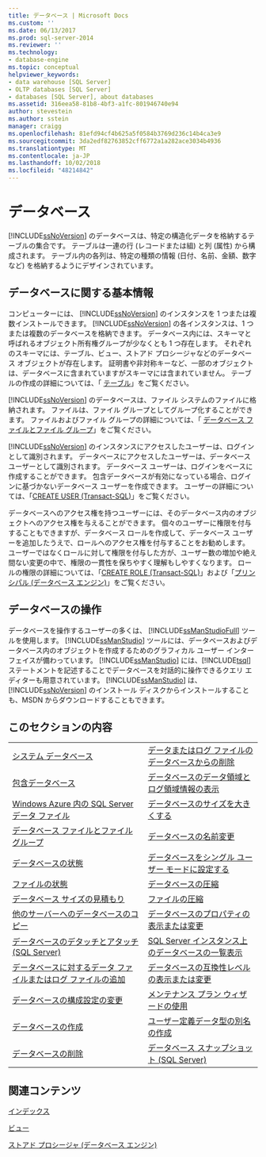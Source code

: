 ```yaml
---
title: データベース | Microsoft Docs
ms.custom: ''
ms.date: 06/13/2017
ms.prod: sql-server-2014
ms.reviewer: ''
ms.technology:
- database-engine
ms.topic: conceptual
helpviewer_keywords:
- data warehouse [SQL Server]
- OLTP databases [SQL Server]
- databases [SQL Server], about databases
ms.assetid: 316eea58-81b8-4bf3-a1fc-801946740e94
author: stevestein
ms.author: sstein
manager: craigg
ms.openlocfilehash: 81efd94cf4b625a5f0584b3769d236c14b4ca3e9
ms.sourcegitcommit: 3da2edf82763852cff6772a1a282ace3034b4936
ms.translationtype: MT
ms.contentlocale: ja-JP
ms.lasthandoff: 10/02/2018
ms.locfileid: "48214842"
---
```

# <a name="databases"></a>データベース
  [!INCLUDE[ssNoVersion](../../includes/ssnoversion-md.md)] のデータベースは、特定の構造化データを格納するテーブルの集合です。 テーブルは一連の行 (レコードまたは組) と列 (属性) から構成されます。 テーブル内の各列は、特定の種類の情報 (日付、名前、金額、数字など) を格納するようにデザインされています。  
  
## <a name="basic-information-about-databases"></a>データベースに関する基本情報  
 コンピューターには、 [!INCLUDE[ssNoVersion](../../includes/ssnoversion-md.md)] のインスタンスを 1 つまたは複数インストールできます。 [!INCLUDE[ssNoVersion](../../includes/ssnoversion-md.md)] の各インスタンスは、1 つまたは複数のデータベースを格納できます。  データベース内には、スキーマと呼ばれるオブジェクト所有権グループが少なくとも 1 つ存在します。 それぞれのスキーマには、テーブル、ビュー、ストアド プロシージャなどのデータベース オブジェクトが存在します。 証明書や非対称キーなど、一部のオブジェクトは、データベースに含まれていますがスキーマには含まれていません。 テーブルの作成の詳細については、「 [テーブル](../tables/tables.md)」をご覧ください。  
  
 [!INCLUDE[ssNoVersion](../../includes/ssnoversion-md.md)] のデータベースは、ファイル システムのファイルに格納されます。 ファイルは、ファイル グループとしてグループ化することができます。 ファイルおよびファイル グループの詳細については、「 [データベース ファイルとファイル グループ](database-files-and-filegroups.md)」をご覧ください。  
  
 [!INCLUDE[ssNoVersion](../../includes/ssnoversion-md.md)] のインスタンスにアクセスしたユーザーは、ログインとして識別されます。 データベースにアクセスしたユーザーは、データベース ユーザーとして識別されます。 データベース ユーザーは、ログインをベースに作成することができます。 包含データベースが有効になっている場合、ログインに基づかないデータベース ユーザーを作成できます。 ユーザーの詳細については、「[CREATE USER &#40;Transact-SQL&#41;](/sql/t-sql/statements/create-user-transact-sql)」をご覧ください。  
  
 データベースへのアクセス権を持つユーザーには、そのデータベース内のオブジェクトへのアクセス権を与えることができます。 個々のユーザーに権限を付与することもできますが、データベース ロールを作成して、データベース ユーザーを追加したうえで、ロールへのアクセス権を付与することをお勧めします。 ユーザーではなくロールに対して権限を付与した方が、ユーザー数の増加や絶え間ない変更の中で、権限の一貫性を保ちやすく理解もしやすくなります。 ロールの権限の詳細については、「[CREATE ROLE &#40;Transact-SQL&#41;](/sql/t-sql/statements/create-role-transact-sql)」および「[プリンシパル &#40;データベース エンジン&#41;](../security/authentication-access/principals-database-engine.md)」をご覧ください。  
  
## <a name="working-with-databases"></a>データベースの操作  
 データベースを操作するユーザーの多くは、 [!INCLUDE[ssManStudioFull](../../includes/ssmanstudiofull-md.md)] ツールを使用します。 [!INCLUDE[ssManStudio](../../includes/ssmanstudio-md.md)] ツールには、データベースおよびデータベース内のオブジェクトを作成するためのグラフィカル ユーザー インターフェイスが備わっています。 [!INCLUDE[ssManStudio](../../includes/ssmanstudio-md.md)] には、[!INCLUDE[tsql](../../includes/tsql-md.md)] ステートメントを記述することでデータベースを対話的に操作できるクエリ エディターも用意されています。 [!INCLUDE[ssManStudio](../../includes/ssmanstudio-md.md)] は、[!INCLUDE[ssNoVersion](../../includes/ssnoversion-md.md)] のインストール ディスクからインストールすることも、MSDN からダウンロードすることもできます。  
  
## <a name="in-this-section"></a>このセクションの内容  
  
|||  
|-|-|  
|[システム データベース](system-databases.md)|[データまたはログ ファイルのデータベースからの削除](delete-data-or-log-files-from-a-database.md)|  
|[包含データベース](contained-databases.md)|[データベースのデータ領域とログ領域情報の表示](display-data-and-log-space-information-for-a-database.md)|  
|[Windows Azure 内の SQL Server データ ファイル](sql-server-data-files-in-microsoft-azure.md)|[データベースのサイズを大きくする](increase-the-size-of-a-database.md)|  
|[データベース ファイルとファイル グループ](database-files-and-filegroups.md)|[データベースの名前変更](rename-a-database.md)|  
|[データベースの状態](database-states.md)|[データベースをシングル ユーザー モードに設定する](set-a-database-to-single-user-mode.md)|  
|[ファイルの状態](file-states.md)|[データベースの圧縮](shrink-a-database.md)|  
|[データベース サイズの見積もり](estimate-the-size-of-a-database.md)|[ファイルの圧縮](shrink-a-file.md)|  
|[他のサーバーへのデータベースのコピー](copy-databases-to-other-servers.md)|[データベースのプロパティの表示または変更](view-or-change-the-properties-of-a-database.md)|  
|[データベースのデタッチとアタッチ &#40;SQL Server&#41;](database-detach-and-attach-sql-server.md)|[SQL Server インスタンス上のデータベースの一覧表示](view-a-list-of-databases-on-an-instance-of-sql-server.md)|  
|[データベースに対するデータ ファイルまたはログ ファイルの追加](add-data-or-log-files-to-a-database.md)|[データベースの互換性レベルの表示または変更](view-or-change-the-compatibility-level-of-a-database.md)|  
|[データベースの構成設定の変更](change-the-configuration-settings-for-a-database.md)|[メンテナンス プラン ウィザードの使用](../maintenance-plans/use-the-maintenance-plan-wizard.md)|  
|[ データベースの作成](create-a-database.md)|[ユーザー定義データ型の別名の作成](create-a-user-defined-data-type-alias.md)|  
|[データベースの削除](delete-a-database.md)|[データベース スナップショット &#40;SQL Server&#41;](database-snapshots-sql-server.md)|  
  
## <a name="related-content"></a>関連コンテンツ  
 [インデックス](../indexes/indexes.md)  
  
 [ビュー](../views/views.md)  
  
 [ストアド プロシージャ &#40;データベース エンジン&#41;](../stored-procedures/stored-procedures-database-engine.md)  
  
  
